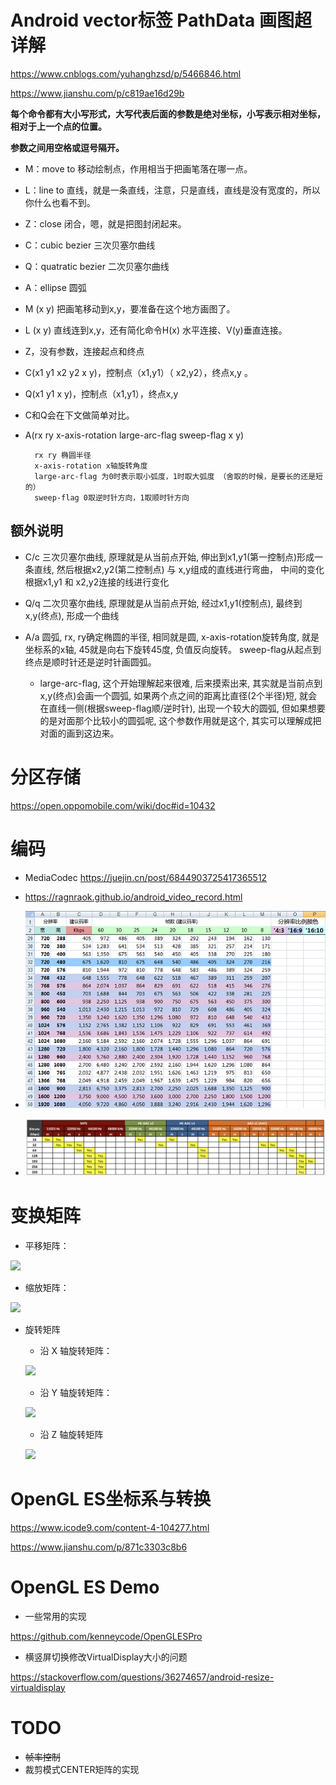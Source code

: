 # Android vector标签 PathData 画图超详解

<https://www.cnblogs.com/yuhanghzsd/p/5466846.html>

<https://www.jianshu.com/p/c819ae16d29b>

**每个命令都有大小写形式，大写代表后面的参数是绝对坐标，小写表示相对坐标，相对于上一个点的位置。**

**参数之间用空格或逗号隔开。**


* M：move to 移动绘制点，作用相当于把画笔落在哪一点。
* L：line to 直线，就是一条直线，注意，只是直线，直线是没有宽度的，所以你什么也看不到。
* Z：close 闭合，嗯，就是把图封闭起来。
* C：cubic bezier 三次贝塞尔曲线
* Q：quatratic bezier 二次贝塞尔曲线
* A：ellipse 圆弧

* M (x y) 把画笔移动到x,y，要准备在这个地方画图了。
* L (x y) 直线连到x,y，还有简化命令H(x) 水平连接、V(y)垂直连接。
* Z，没有参数，连接起点和终点
* C(x1 y1 x2 y2 x y)，控制点（x1,y1）（ x2,y2），终点x,y 。
* Q(x1 y1 x y)，控制点（x1,y1），终点x,y
* C和Q会在下文做简单对比。
* A(rx ry x-axis-rotation large-arc-flag sweep-flag x y)

		rx ry 椭圆半径
		x-axis-rotation x轴旋转角度
		large-arc-flag 为0时表示取小弧度，1时取大弧度 （舍取的时候，是要长的还是短的）
		sweep-flag 0取逆时针方向，1取顺时针方向

## 额外说明

* C/c 三次贝塞尔曲线, 原理就是从当前点开始, 伸出到x1,y1(第一控制点)形成一条直线, 然后根据x2,y2(第二控制点) 与 x,y组成的直线进行弯曲，
中间的变化根据x1,y1 和 x2,y2连接的线进行变化

* Q/q 二次贝塞尔曲线, 原理就是从当前点开始, 经过x1,y1(控制点), 最终到x,y(终点), 形成一个曲线

* A/a 圆弧, rx, ry确定椭圆的半径, 相同就是圆, x-axis-rotation旋转角度, 就是坐标系的x轴, 45就是向右下旋转45度, 负值反向旋转。
sweep-flag从起点到终点是顺时针还是逆时针画圆弧。

    * large-arc-flag, 这个开始理解起来很难, 后来摸索出来, 其实就是当前点到x,y(终点)会画一个圆弧, 如果两个点之间的距离比直径(2个半径)短,
就会在直线一侧(根据sweep-flag顺/逆时针), 出现一个较大的圆弧, 但如果想要的是对面那个比较小的圆弧呢, 这个参数作用就是这个, 其实可以理解成把对面的画到这边来。 


# 分区存储

<https://open.oppomobile.com/wiki/doc#id=10432>

# 编码

* MediaCodec <https://juejin.cn/post/6844903725417365512>

* <https://ragnraok.github.io/android_video_record.html>

* ![video](video.jpeg)

* ![audio](audio.png)

# 变换矩阵

* 平移矩阵：

![](https://upload-images.jianshu.io/upload_images/5297002-3f9bafdd3d5c1557.png)
    
* 缩放矩阵：

![](https://upload-images.jianshu.io/upload_images/5297002-e55d299f5e371806.png)

* 旋转矩阵

    * 沿 X 轴旋转矩阵：
    
    ![](https://upload-images.jianshu.io/upload_images/5297002-2ccda925a87c9003.png)

    * 沿 Y 轴旋转矩阵：
    
    ![](https://upload-images.jianshu.io/upload_images/5297002-c84e20d1b478349e.png)
 
    * 沿 Z 轴旋转矩阵
       
    ![](https://upload-images.jianshu.io/upload_images/5297002-499d0a40900fee07.png)

# OpenGL ES坐标系与转换

<https://www.icode9.com/content-4-104277.html>
   
<https://www.jianshu.com/p/871c3303c8b6> 

# OpenGL ES Demo

* 一些常用的实现

<https://github.com/kenneycode/OpenGLESPro>

* 横竖屏切换修改VirtualDisplay大小的问题

<https://stackoverflow.com/questions/36274657/android-resize-virtualdisplay>


# TODO

* ~~帧率控制~~
* 裁剪模式CENTER矩阵的实现